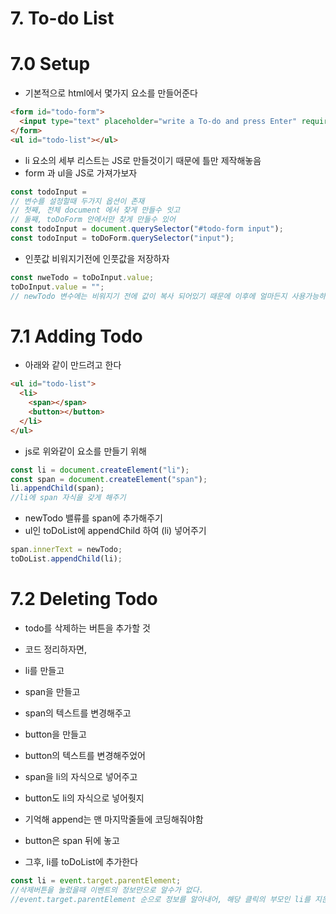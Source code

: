 # 7. To-do List

# 7.0 Setup

- 기본적으로 html에서 몇가지 요소를 만들어준다

```html
<form id="todo-form">
  <input type="text" placeholder="write a To-do and press Enter" required />
</form>
<ul id="todo-list"></ul>
```

- li 요소의 세부 리스트는 JS로 만들것이기 때문에 틀만 제작해놓음
- form 과 ul을 JS로 가져가보자

```js
const todoInput =
// 변수를 설정할때 두가지 옵션이 존재
// 첫째, 전체 document 에서 찾게 만들수 잇고
// 둘째, toDoForm 안에서만 찾게 만들수 있어
const todoInput = document.querySelector("#todo-form input");
const todoInput = toDoForm.querySelector("input");
```

- 인풋값 비워지기전에 인풋값을 저장하자

```js
const nweTodo = toDoInput.value;
toDoInput.value = "";
// newTodo 변수에는 비워지기 전에 값이 복사 되어있기 때문에 이후에 얼마든지 사용가능하다
```

# 7.1 Adding Todo

- 아래와 같이 만드려고 한다

```html
<ul id="todo-list">
  <li>
    <span></span>
    <button></button>
  </li>
</ul>
```

- js로 위와같이 요소를 만들기 위해

```js
const li = document.createElement("li");
const span = document.createElement("span");
li.appendChild(span);
//li에 span 자식을 갖게 해주기
```

- newTodo 밸류를 span에 추가해주기
- ul인 toDoList에 appendChild 하여 (li) 넣어주기

```js
span.innerText = newTodo;
toDoList.appendChild(li);
```

# 7.2 Deleting Todo

- todo를 삭제하는 버튼을 추가할 것

- 코드 정리하자면,
- li를 만들고
- span을 만들고
- span의 텍스트를 변경해주고
- button을 만들고
- button의 텍스트를 변경해주었어
- span을 li의 자식으로 넣어주고
- button도 li의 자식으로 넣어줫지
- 기억해 append는 맨 마지막줄들에 코딩해줘야함
- button은 span 뒤에 놓고
- 그후, li를 toDoList에 추가한다

```js
const li = event.target.parentElement;
//삭제버튼을 눌렀을때 이벤트의 정보만으로 알수가 없다.
//event.target.parentElement 순으로 정보를 알아내어, 해당 클릭의 부모인 li를 지운다
```
